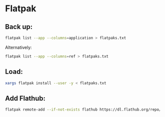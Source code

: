 # Flatpak

## Back up:

```bash
flatpak list --app --columns=application > flatpaks.txt
```

Alternatively:

```bash
flatpak list --app --columns=ref > flatpaks.txt
```

## Load:

```bash
xargs flatpak install --user -y < flatpaks.txt
```

## Add Flathub:

```bash
flatpak remote-add --if-not-exists flathub https://dl.flathub.org/repo/flathub.flatpakrepo
```

